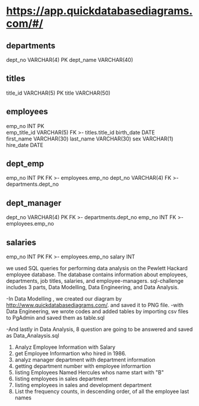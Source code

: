 # https://app.quickdatabasediagrams.com/#/

departments
-
dept_no         VARCHAR(4) PK
dept_name       VARCHAR(40)

titles
-
title_id            VARCHAR(5) PK
title               VARCHAR(50)

employees
-
emp_no          INT PK         
emp_title_id    VARCHAR(5) FK >- titles.title_id
birth_date      DATE            
first_name      VARCHAR(30)
last_name       VARCHAR(30)
sex             VARCHAR(1) 
hire_date       DATE           


dept_emp
-
emp_no  INT PK FK >- employees.emp_no
dept_no VARCHAR(4)  FK >- departments.dept_no


dept_manager
-
dept_no VARCHAR(4) PK FK >- departments.dept_no
emp_no INT  FK >- employees.emp_no

salaries
-
emp_no INT PK FK >- employees.emp_no
salary INT 

 
 we used SQL queries for performing data analysis on the Pewlett Hackard employee database.
 The database contains information about employees, departments, job titles, salaries, and employee-managers.
sql-challenge includes 3 parts, Data Modelling, Data Engineering, and Data Analysis.
 
-In Data Modelling , we created our diagram by http://www.quickdatabasediagrams.com/. and saved it to PNG file. 
-with Data Engineering, we wrote codes and added tables by importing csv files to PgAdmin and saved them as table.sql
 
-And lastly in Data Analysis, 8 question are going to be answered and saved as Data_Analaysis.sql

1) Analyz Employee Information with Salary
2) get Employee Informartion who hired in 1986.
3) analyz manager department with department information
4) getting department number with employee informartion
5) listing Employees Named Hercules whos name start with "B"
6) listing employees in sales department
7) listing employees in sales and development department
8) List the frequency counts, in descending order, of all the employee last names 





